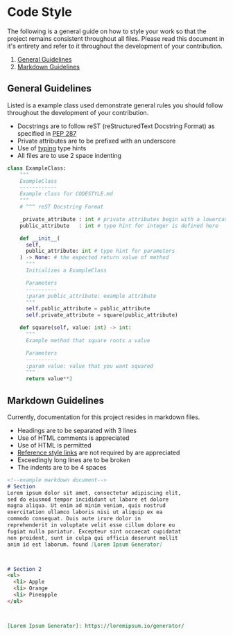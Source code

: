 # Code Style

The following is a general guide on how to style your work so that the project
remains consistent throughout all files. Please read this document in it's entirety
and refer to it throughout the development of your contribution.

1. [General Guidelines](#general-guidelines)
2. [Markdown Guidelines](#markdown-guidelines)

## General Guidelines

Listed is a example class used demonstrate general rules you should
follow throughout the development of your contribution.

- Docstrings are to follow reST (reStructuredText Docstring Format)
  as specified in [PEP 287](https://peps.python.org/pep-0287/)
- Private attributes are to be prefixed with an underscore
- Use of [typing](https://docs.python.org/3/library/typing.html) type hints
- All files are to use 2 space indenting

```python
class ExampleClass:
    """
    ExampleClass
    ------------
    Example class for CODESTYLE.md
    """
    # ^^^ reST Docstring Format

    _private_attribute : int # private attributes begin with a lowercase
    public_attribute   : int # type hint for integer is defined here

    def __init__(
      self,
      public_attribute: int # type hint for parameters
    ) -> None: # the expected return value of method
      """
      Initializes a ExampleClass

      Parameters
      ----------
      :param public_attribute: example attribute
      """
      self.public_attribute = public_attribute
      self.private_attribute = square(public_attribute)

    def square(self, value: int) -> int:
      """
      Example method that square roots a value

      Parameters
      ----------
      :param value: value that you want squared
      """
      return value**2
```

## Markdown Guidelines

Currently, documentation for this project resides in markdown files.

- Headings are to be separated with 3 lines
- Use of HTML comments is appreciated
- Use of HTML is permitted
- [Reference style links][reference-style-links] are not required by are appreciated
- Exceedingly long lines are to be broken
- The indents are to be 4 spaces

```markdown
<!--example markdown document-->
# Section
Lorem ipsum dolor sit amet, consectetur adipiscing elit,
sed do eiusmod tempor incididunt ut labore et dolore 
magna aliqua. Ut enim ad minim veniam, quis nostrud 
exercitation ullamco laboris nisi ut aliquip ex ea 
commodo consequat. Duis aute irure dolor in 
reprehenderit in voluptate velit esse cillum dolore eu 
fugiat nulla pariatur. Excepteur sint occaecat cupidatat 
non proident, sunt in culpa qui officia deserunt mollit 
anim id est laborum. found [Lorem Ipsum Generator]



# Section 2
<ul>
  <li> Apple
  <li> Orange
  <li> Pineapple
</ul>



[Lorem Ipsum Generator]: https://loremipsum.io/generator/
```

[reference-style-links]: https://www.markdownguide.org/basic-syntax/#reference-style-links
